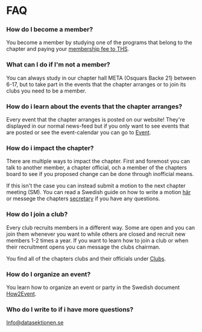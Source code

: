 # FAQ

### How do I become a member?
You become a member by studying one of the programs that belong to the chapter and paying your [membership fee to THS](https://thskth.se/membership).

### What can I do if I'm not a member?
You can always study in our chapter hall META (Osquars Backe 21) between 6-17, but to take part in the events that the chapter arranges or to join its clubs you need to be a member.

### How do i learn about the events that the chapter arranges?
Every event that the chapter arranges is posted on our website! They're displayed in our normal news-feed but if you only want to see events that are posted or see the event-calendar you can go to [Event](https://datasektionen.se/en/news?itemType=EVENT).

### How do i impact the chapter?
There are multiple ways to impact the chapter. First and foremost you can talk to another member, a chapter official, och a member of the chapters board to see if you proposed change can be done through inofficial means.

If this isn't the case you can instead submit a motion to the next chapter meeting (SM). You can read a Swedish guide on how to write a motion [här](https://docs.google.com/document/d/1-ydBX1wnQHgXiFULoto7GK2T819r0Sbc8-zyE32zGGw/edit?usp=drive_link) or messege the chapters [secretary](mailto:sekreterare@datasektionen.se) if you have any questions.

### How do I join a club?
Every club recruits members in a different way. Some are open and you can join them whenever you want to while others are closed and recruit new members 1-2 times a year. If you want to learn how to join a club or when their recruitment opens you can message the clubs chairman.

You find all of the chapters clubs and their officials under [Clubs](/en/clubs).

### How do I organize an event?
You learn how to organize an event or party in the Swedish document [How2Event](https://docs.google.com/document/d/1xmbr46HlLkXXaY_vYVd0KQBfDczmtabL3EhGByZDkxw/edit?usp=sharing).

### Who do I write to if i have more questions?
[Info@datasektionen.se](mailto:info@datasektionen.se)
